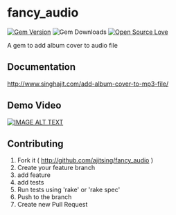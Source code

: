 # fancy_audio
[![Gem Version](https://badge.fury.io/rb/fancy_audio.svg)](http://badge.fury.io/rb/fancy_audio)
![Gem Downloads](http://ruby-gem-downloads-badge.herokuapp.com/fancy_audio?type=total)
[![Open Source Love](https://badges.frapsoft.com/os/v1/open-source.svg?v=102)](https://opensource.org/licenses/MIT)


A gem to add album cover to audio file

## Documentation
http://www.singhajit.com/add-album-cover-to-mp3-file/

## Demo Video
[![IMAGE ALT TEXT](http://img.youtube.com/vi/woqHqBDslWo/0.jpg)](https://www.youtube.com/watch?v=woqHqBDslWo "Demo")

## Contributing

1. Fork it ( http://github.com/ajitsing/fancy_audio )
2. Create your feature branch
3. add feature
4. add tests
4. Run tests using 'rake' or 'rake spec'
4. Push to the branch
5. Create new Pull Request
